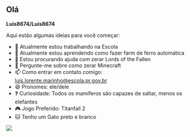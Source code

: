 ## Olá

**Luis8674/Luis8674**

Aqui estão algumas ideias para você começar:

- 🔭 Atualmente estou trabalhando na Escola
- 🌱 Atualmente estou aprendendo como fazer farm de ferro automática
- 🤔 Estou procurando ajuda com zerar Lords of the Fallen
- 💬 Pergunte-me sobre como zerar Minecraft
- 📫 Como entrar em contato comigo: luis.lorente.marinho@escola.pr.gov.br
- 😄 Pronomes: ele/dele
- ❓ Curiosidade: Todos os mamíferos são capazes de saltar, menos os elefantes
- 🎮 Jogo Preferido: Titanfall 2
- 🐱 Tenho um Gato preto e branco
  
![](https://media1.tenor.com/m/9wI_bxPl3LIAAAAd/thumbs-up-bt7274.gif)
